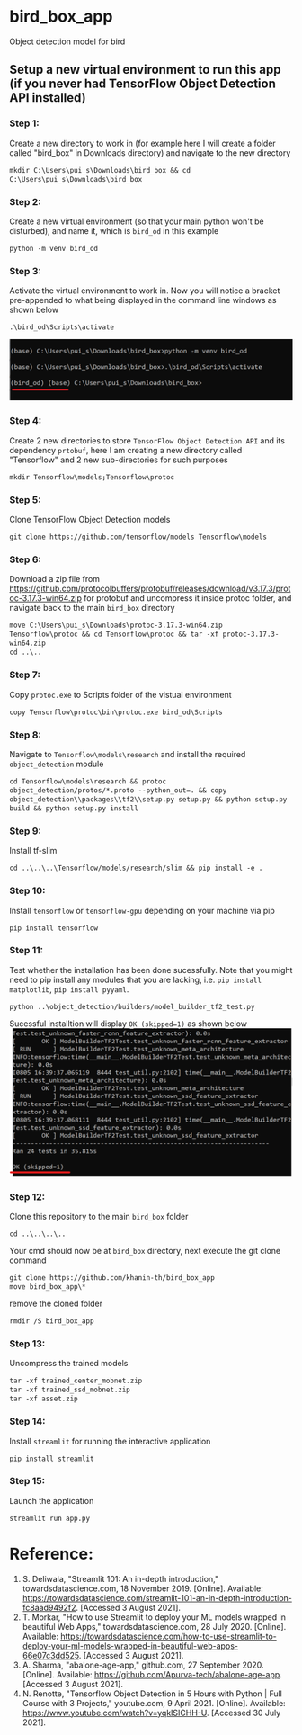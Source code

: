 # bird_box_app
Object detection model for bird

## Setup a new virtual environment to run this app (if you never had TensorFlow Object Detection API installed)
### Step 1: 
Create a new directory to work in (for example here I will create a folder called "bird_box" in Downloads directory) and navigate to the new directory <br>
```
mkdir C:\Users\pui_s\Downloads\bird_box && cd C:\Users\pui_s\Downloads\bird_box
```

### Step 2:
Create a new virtual environment (so that your main python won't be disturbed), and name it, which is `bird_od` in this example
```
python -m venv bird_od
```

### Step 3:
Activate the virtual environment to work in. Now you will notice a bracket pre-appended to what being displayed in the command line windows as shown below
```
.\bird_od\Scripts\activate
```

![cmd1](img/cmd1.png)

### Step 4:
Create 2 new directories to store `TensorFlow Object Detection API` and its dependency `prtobuf`, here I am creating a new directory called "Tensorflow" and 2 new sub-directories for such purposes
```
mkdir Tensorflow\models;Tensorflow\protoc
```

### Step 5:
Clone TensorFlow Object Detection models
```
git clone https://github.com/tensorflow/models Tensorflow\models
```

### Step 6:
Download a zip file from https://github.com/protocolbuffers/protobuf/releases/download/v3.17.3/protoc-3.17.3-win64.zip for protobuf and uncompress it inside protoc folder, and navigate back to the main `bird_box` directory
```
move C:\Users\pui_s\Downloads\protoc-3.17.3-win64.zip Tensorflow\protoc && cd Tensorflow\protoc && tar -xf protoc-3.17.3-win64.zip
cd ..\..
```

### Step 7:
Copy `protoc.exe` to Scripts folder of the vistual environment
```
copy Tensorflow\protoc\bin\protoc.exe bird_od\Scripts
```

### Step 8:
Navigate to `Tensorflow\models\research` and install the required `object_detection` module
```
cd Tensorflow\models\research && protoc object_detection/protos/*.proto --python_out=. && copy object_detection\\packages\\tf2\\setup.py setup.py && python setup.py build && python setup.py install
```

### Step 9:
Install tf-slim
```
cd ..\..\..\Tensorflow/models/research/slim && pip install -e .
```

### Step 10:
Install `tensorflow` or `tensorflow-gpu` depending on your machine via pip
```
pip install tensorflow
```

### Step 11:
Test whether the installation has been done sucessfully. Note that you might need to pip install any modules that you are lacking, i.e. `pip install matplotlib`, `pip install pyyaml`.
```
python ..\object_detection/builders/model_builder_tf2_test.py
```

Sucessful installtion will display `OK (skipped=1)` as shown below
![sucessful installtion](img/cmd2.png)


### Step 12:
Clone this repository to the main `bird_box` folder
```
cd ..\..\..\..
```
Your cmd should now be at `bird_box` directory, next execute the git clone command
```
git clone https://github.com/khanin-th/bird_box_app
move bird_box_app\* 
```

remove the cloned folder
```
rmdir /S bird_box_app
```

### Step 13:
Uncompress the trained models
```
tar -xf trained_center_mobnet.zip
tar -xf trained_ssd_mobnet.zip
tar -xf asset.zip
```

### Step 14:
Install `streamlit` for running the interactive application
```
pip install streamlit
```

### Step 15:
Launch the application
```
streamlit run app.py
```

# Reference:
1. S. Deliwala, "Streamlit 101: An in-depth introduction," towardsdatascience.com, 18 November 2019. [Online]. Available: https://towardsdatascience.com/streamlit-101-an-in-depth-introduction-fc8aad9492f2. [Accessed 3 August 2021].
1. T. Morkar, "How to use Streamlit to deploy your ML models wrapped in beautiful Web Apps," towardsdatascience.com, 28 July 2020. [Online]. Available: https://towardsdatascience.com/how-to-use-streamlit-to-deploy-your-ml-models-wrapped-in-beautiful-web-apps-66e07c3dd525. [Accessed 3 August 2021].
1. A. Sharma, "abalone-age-app," github.com, 27 September 2020. [Online]. Available: https://github.com/Apurva-tech/abalone-age-app. [Accessed 3 August 2021].
1. N. Renotte, "Tensorflow Object Detection in 5 Hours with Python | Full Course with 3 Projects," youtube.com, 9 April 2021. [Online]. Available: https://www.youtube.com/watch?v=yqkISICHH-U. [Accessed 30 July 2021].

